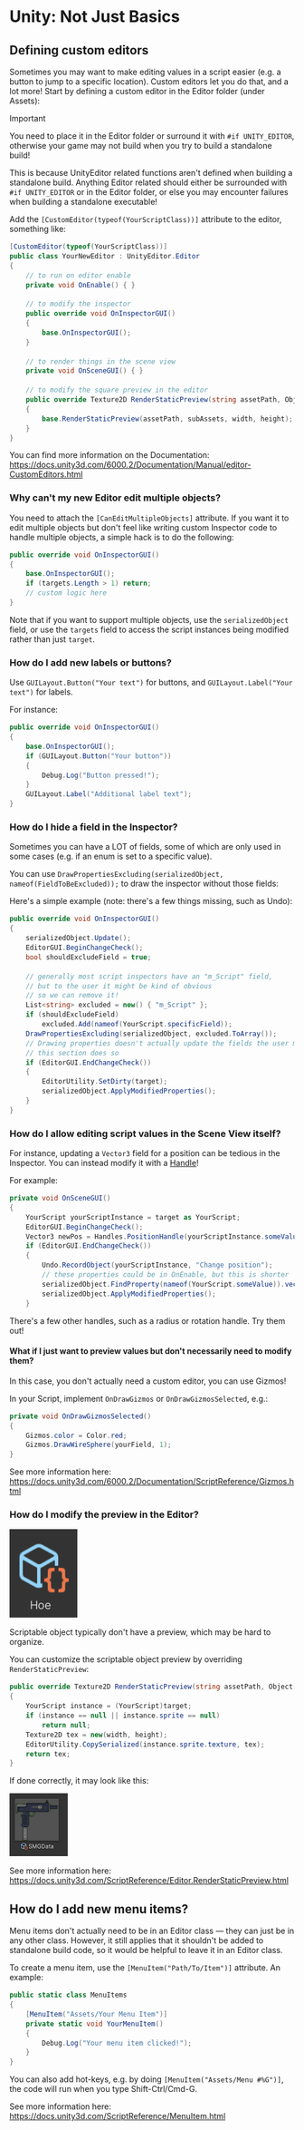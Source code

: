 ﻿# Unity: Not Just Basics

## Defining custom editors

Sometimes you may want to make editing values in a script easier
(e.g. a button to jump to a specific location).
Custom editors let you do that, and a lot more!
Start by defining a custom editor in the Editor folder (under Assets):

> [!IMPORTANT]
> You need to place it in the Editor folder or surround it with `#if UNITY_EDITOR`,
> otherwise your game may not build when you try to build a standalone build!
>
> This is because UnityEditor related functions aren't defined when building a standalone build.
> Anything Editor related should either be surrounded with `#if UNITY_EDITOR` or in the Editor folder,
> or else you may encounter failures when building a standalone executable!

Add the `[CustomEditor(typeof(YourScriptClass))]` attribute to the editor, something like:

```csharp
[CustomEditor(typeof(YourScriptClass))]
public class YourNewEditor : UnityEditor.Editor
{
    // to run on editor enable
    private void OnEnable() { }

    // to modify the inspector
    public override void OnInspectorGUI() 
    {
        base.OnInspectorGUI();
    }

    // to render things in the scene view
    private void OnSceneGUI() { }

    // to modify the square preview in the editor
    public override Texture2D RenderStaticPreview(string assetPath, Object[] subAssets, int width, int height)
    {
        base.RenderStaticPreview(assetPath, subAssets, width, height);
    }
}
```

You can find more information on the Documentation:
https://docs.unity3d.com/6000.2/Documentation/Manual/editor-CustomEditors.html

### Why can't my new Editor edit multiple objects?

You need to attach the `[CanEditMultipleObjects]` attribute.
If you want it to edit multiple objects but don't feel like writing custom Inspector code to handle multiple objects,
a simple hack is to do the following:

```csharp
public override void OnInspectorGUI()
{
    base.OnInspectorGUI();
    if (targets.Length > 1) return;
    // custom logic here
}
```

Note that if you want to support multiple objects,
use the `serializedObject` field, or use the `targets` field to access the script instances being modified
rather than just `target`.

### How do I add new labels or buttons?

Use `GUILayout.Button("Your text")` for buttons, and `GUILayout.Label("Your text")` for labels.

For instance:

```csharp
public override void OnInspectorGUI()
{
    base.OnInspectorGUI();
    if (GUILayout.Button("Your button"))
    {
        Debug.Log("Button pressed!");
    }
    GUILayout.Label("Additional label text");
}
```

### How do I hide a field in the Inspector?

Sometimes you can have a LOT of fields, some of which are only used in some cases
(e.g. if an enum is set to a specific value).

You can use `DrawPropertiesExcluding(serializedObject, nameof(FieldToBeExcluded));` to draw the inspector without those
fields:

Here's a simple example (note: there's a few things missing, such as Undo):

```csharp
public override void OnInspectorGUI()
{
    serializedObject.Update();
    EditorGUI.BeginChangeCheck();
    bool shouldExcludeField = true;

    // generally most script inspectors have an "m_Script" field,
    // but to the user it might be kind of obvious
    // so we can remove it!
    List<string> excluded = new() { "m_Script" };
    if (shouldExcludeField)
        excluded.Add(nameof(YourScript.specificField));
    DrawPropertiesExcluding(serializedObject, excluded.ToArray());
    // Drawing properties doesn't actually update the fields the user modifies
    // this section does so
    if (EditorGUI.EndChangeCheck())
    {
        EditorUtility.SetDirty(target);
        serializedObject.ApplyModifiedProperties();
    }
}
```

### How do I allow editing script values in the Scene View itself?

For instance, updating a `Vector3` field for a position can be tedious in the Inspector.
You can instead modify it with a [Handle](https://docs.unity3d.com/ScriptReference/Handles.html)!

For example:

```csharp
private void OnSceneGUI()
{
    YourScript yourScriptInstance = target as YourScript;
    EditorGUI.BeginChangeCheck();
    Vector3 newPos = Handles.PositionHandle(yourScriptInstance.someValue, Quaternion.identity);
    if (EditorGUI.EndChangeCheck())
    {
        Undo.RecordObject(yourScriptInstance, "Change position");
        // these properties could be in OnEnable, but this is shorter
        serializedObject.FindProperty(nameof(YourScript.someValue)).vector3Value = newPos;
        serializedObject.ApplyModifiedProperties();
    }
```

There's a few other handles, such as a radius or rotation handle. Try them out!

#### What if I just want to preview values but don't necessarily need to modify them?

In this case, you don't actually need a custom editor, you can use Gizmos!

In your Script, implement `OnDrawGizmos` or `OnDrawGizmosSelected`, e.g.:

```csharp
private void OnDrawGizmosSelected()
{
    Gizmos.color = Color.red;
    Gizmos.DrawWireSphere(yourField, 1);
}
```

See more information here: https://docs.unity3d.com/6000.2/Documentation/ScriptReference/Gizmos.html

### How do I modify the preview in the Editor?

![image of a scriptable object with the preview](DefaultScriptableObjectPreview.png)

Scriptable object typically don't have a preview, which may be hard to organize.

You can customize the scriptable object preview by overriding `RenderStaticPreview`:

```csharp
public override Texture2D RenderStaticPreview(string assetPath, Object[] subAssets, int width, int height)
{
    YourScript instance = (YourScript)target;
    if (instance == null || instance.sprite == null)
        return null;
    Texture2D tex = new(width, height);
    EditorUtility.CopySerialized(instance.sprite.texture, tex);
    return tex;
}
```

If done correctly, it may look like this:

![image of a scriptable object with a preview](CustomScriptableObjectPreview.png)

See more information here: https://docs.unity3d.com/ScriptReference/Editor.RenderStaticPreview.html

## How do I add new menu items?

Menu items don't actually need to be in an Editor class — they can just be in any other class.
However, it still applies that it shouldn't be added to standalone build code,
so it would be helpful to leave it in an Editor class.

To create a menu item, use the `[MenuItem("Path/To/Item")]` attribute.
An example:
```csharp
public static class MenuItems
{
    [MenuItem("Assets/Your Menu Item")]
    private static void YourMenuItem() 
    {
        Debug.Log("Your menu item clicked!");
    }
}
```

You can also add hot-keys, e.g. by doing `[MenuItem("Assets/Menu #%G")]`,
the code will run when you type Shift-Ctrl/Cmd-G.

See more information here: https://docs.unity3d.com/ScriptReference/MenuItem.html
